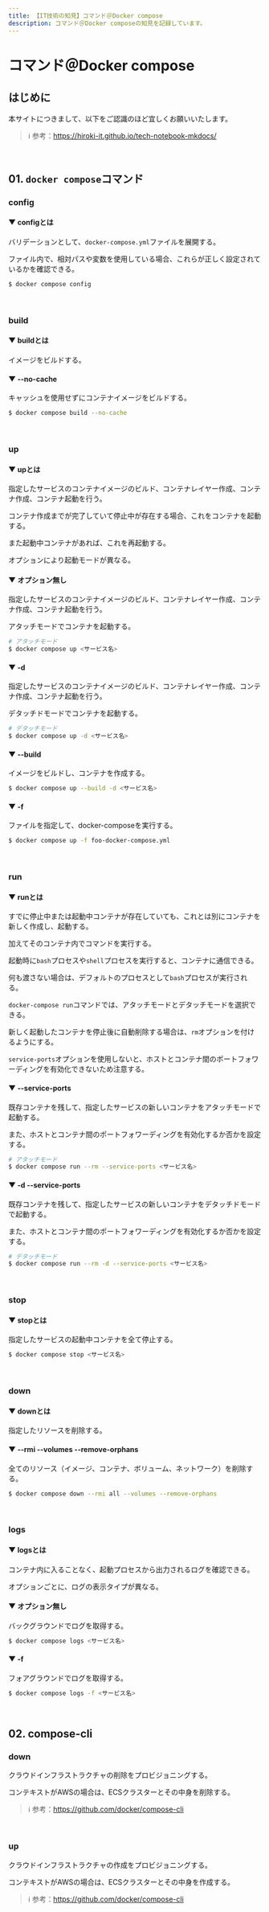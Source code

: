 ```yaml
---
title: 【IT技術の知見】コマンド＠Docker compose
description: コマンド＠Docker composeの知見を記録しています。
---
```


# コマンド＠Docker compose

## はじめに

本サイトにつきまして、以下をご認識のほど宜しくお願いいたします。



> ℹ️ 参考：https://hiroki-it.github.io/tech-notebook-mkdocs/

<br>

## 01. ```docker compose```コマンド

### config

#### ▼ configとは

バリデーションとして、```docker-compose.yml```ファイルを展開する。

ファイル内で、相対パスや変数を使用している場合、これらが正しく設定されているかを確認できる。



```bash
$ docker compose config
```

<br>

### build

#### ▼ buildとは

イメージをビルドする。



#### ▼ --no-cache

キャッシュを使用せずにコンテナイメージをビルドする。



```bash
$ docker compose build --no-cache
```

<br>

### up 

#### ▼ upとは

指定したサービスのコンテナイメージのビルド、コンテナレイヤー作成、コンテナ作成、コンテナ起動を行う。

コンテナ作成までが完了していて停止中が存在する場合、これをコンテナを起動する。

また起動中コンテナがあれば、これを再起動する。

オプションにより起動モードが異なる。



#### ▼ オプション無し

指定したサービスのコンテナイメージのビルド、コンテナレイヤー作成、コンテナ作成、コンテナ起動を行う。

アタッチモードでコンテナを起動する。



```bash
# アタッチモード
$ docker compose up <サービス名>
```

#### ▼ -d

指定したサービスのコンテナイメージのビルド、コンテナレイヤー作成、コンテナ作成、コンテナ起動を行う。

デタッチドモードでコンテナを起動する。



```bash
# デタッチモード
$ docker compose up -d <サービス名>
```

#### ▼ --build

イメージをビルドし、コンテナを作成する。



```bash
$ docker compose up --build -d <サービス名>
```

#### ▼ -f

ファイルを指定して、docker-composeを実行する。



```bash
$ docker compose up -f foo-docker-compose.yml
```

<br>

### run

#### ▼ runとは

すでに停止中または起動中コンテナが存在していても、これとは別にコンテナを新しく作成し、起動する。

加えてそのコンテナ内でコマンドを実行する。

起動時に```bash```プロセスや```shell```プロセスを実行すると、コンテナに通信できる。

何も渡さない場合は、デフォルトのプロセスとして```bash```プロセスが実行される。

```docker-compose run```コマンドでは、アタッチモードとデタッチモードを選択できる。

新しく起動したコンテナを停止後に自動削除する場合は、```rm```オプションを付けるようにする。

```service-ports```オプションを使用しないと、ホストとコンテナ間のポートフォワーディングを有効化できないため注意する。



#### ▼ --service-ports

既存コンテナを残して、指定したサービスの新しいコンテナをアタッチモードで起動する。

また、ホストとコンテナ間のポートフォワーディングを有効化するか否かを設定する。



```bash
# アタッチモード
$ docker compose run --rm --service-ports <サービス名>
```

#### ▼ -d --service-ports

既存コンテナを残して、指定したサービスの新しいコンテナをデタッチドモードで起動する。

また、ホストとコンテナ間のポートフォワーディングを有効化するか否かを設定する。



```bash
# デタッチモード
$ docker compose run --rm -d --service-ports <サービス名>
```

<br>

### stop

#### ▼ stopとは

指定したサービスの起動中コンテナを全て停止する。



```bash
$ docker compose stop <サービス名>
```

<br>

### down

#### ▼ downとは

指定したリソースを削除する。



#### ▼ --rmi --volumes --remove-orphans

全てのリソース（イメージ、コンテナ、ボリューム、ネットワーク）を削除する。

```bash
$ docker compose down --rmi all --volumes --remove-orphans
```

<br>

### logs

#### ▼ logsとは

コンテナ内に入ることなく、起動プロセスから出力されるログを確認できる。

オプションごとに、ログの表示タイプが異なる。



#### ▼ オプション無し

バックグラウンドでログを取得する。



```bash
$ docker compose logs <サービス名>
```

#### ▼ -f

フォアグラウンドでログを取得する。



```bash
$ docker compose logs -f <サービス名>
```

<br>

## 02. compose-cli

### down

クラウドインフラストラクチャの削除をプロビジョニングする。

コンテキストがAWSの場合は、ECSクラスターとその中身を削除する。



> ℹ️ 参考：https://github.com/docker/compose-cli

<br>

### up

クラウドインフラストラクチャの作成をプロビジョニングする。

コンテキストがAWSの場合は、ECSクラスターとその中身を作成する。



> ℹ️ 参考：https://github.com/docker/compose-cli

<br>
